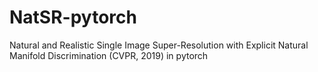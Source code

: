 # NatSR-pytorch
Natural and Realistic Single Image Super-Resolution with Explicit Natural Manifold Discrimination (CVPR, 2019) in pytorch

